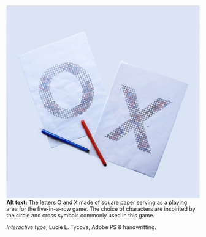 ![The letters O and X made of square paper serving as a playing area for the five-in-a-row game. The choice of characters are inspirited by the circle and cross symbols  commonly used in this game.](img/Letters-X-O-Tycova.jpg)
**Alt text:** The letters O and X made of square paper serving as a playing area for the five-in-a-row game. The choice of characters are inspirited by the circle and cross symbols  commonly used in this game.  

*Interactive type*, Lucie L. Tycova, Adobe PS & handwritting. 
